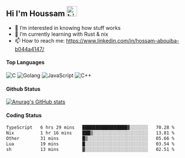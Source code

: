 ## Hi I'm Houssam <img src="https://user-images.githubusercontent.com/1303154/88677602-1635ba80-d120-11ea-84d8-d263ba5fc3c0.gif" width="28px" alt="hi">

- 👀 I’m interested in knowing how stuff works
- 🔭 I’m currently learning with Rust & nix
- 📫 How to reach me: https://www.linkedin.com/in/hossam-abouiba-b044a4147/

#### Top Languages

![C](https://img.shields.io/badge/c-%2300599C.svg?style=for-the-badge&logo=c&logoColor=white)
![Golang](https://img.shields.io/badge/go-blue?style=for-the-badge&logo=Goland)
![JavaScript](https://img.shields.io/badge/javascript-%23323330.svg?style=for-the-badge&logo=javascript&logoColor=%23F7DF1E)
![C++](https://img.shields.io/badge/C%2B%2B-blue?style=for-the-badge&logo=C%2B%2B)


#### Github Status
[![Anurag's GitHub stats](https://github-readme-stats.vercel.app/api?username=0xhoussam&theme=tokyonight)](https://github.com/anuraghazra/github-readme-stats)

#### Coding Status
<!--START_SECTION:waka-->

```txt
TypeScript   6 hrs 29 mins   █████████████████▓░░░░░░░   70.28 %
Nix          1 hr 16 mins    ███▒░░░░░░░░░░░░░░░░░░░░░   13.81 %
Other        31 mins         █▒░░░░░░░░░░░░░░░░░░░░░░░   05.66 %
Lua          19 mins         █░░░░░░░░░░░░░░░░░░░░░░░░   03.54 %
sh           13 mins         ▓░░░░░░░░░░░░░░░░░░░░░░░░   02.51 %
```

<!--END_SECTION:waka-->

